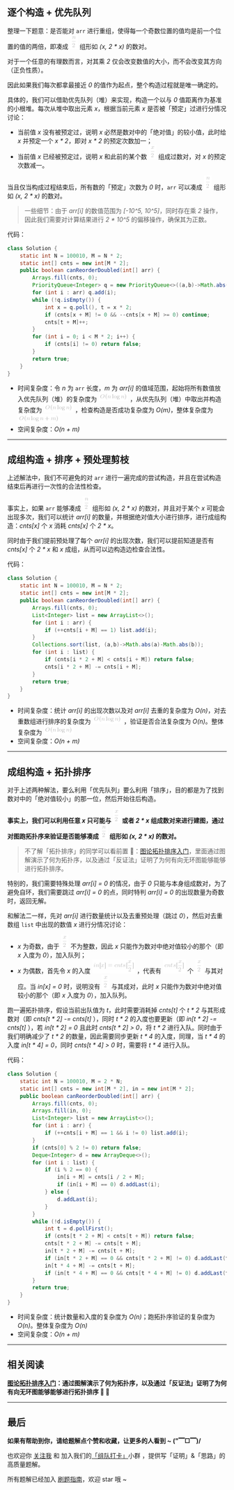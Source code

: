 ## 逐个构造 + 优先队列

整理一下题意：是否能对 `arr` 进行重组，使得每一个奇数位置的值均是前一个位置的值的两倍，即凑成 ![\frac{n}{2} ](./p__frac{n}{2}_.png)  组形如 *(x, 2 * x)* 的数对。

对于一个任意的有理数而言，对其乘 *2* 仅会改变数值的大小，而不会改变其方向（正负性质）。

因此如果我们每次都拿最接近 *0* 的值作为起点，整个构造过程就是唯一确定的。

具体的，我们可以借助优先队列（堆）来实现，构造一个以与 *0* 值距离作为基准的小根堆。每次从堆中取出元素 *x*，根据当前元素 *x* 是否被「预定」过进行分情况讨论：

* 当前值 *x* 没有被预定过，说明 *x* 必然是数对中的「绝对值」的较小值，此时给 *x* 并预定一个 *x * 2*，即对 *x * 2* 的预定次数加一；
* 当前值 *x* 已经被预定过，说明 *x* 和此前的某个数 ![\frac{x}{2} ](./p__frac{x}{2}_.png)  组成过数对，对 *x* 的预定次数减一。

当且仅当构成过程结束后，所有数的「预定」次数为 *0* 时，`arr` 可以凑成 ![\frac{n}{2} ](./p__frac{n}{2}_.png)  组形如 *(x, 2 * x)* 的数对。

> 一些细节：由于 *arr[i]* 的数值范围为 *[-10^5, 10^5]*，同时存在乘 *2* 操作，因此我们需要对计算结果进行 *2 * 10^5* 的偏移操作，确保其为正数。

代码：
```Java []
class Solution {
    static int N = 100010, M = N * 2;
    static int[] cnts = new int[M * 2];
    public boolean canReorderDoubled(int[] arr) {
        Arrays.fill(cnts, 0);
        PriorityQueue<Integer> q = new PriorityQueue<>((a,b)->Math.abs(a)-Math.abs(b));
        for (int i : arr) q.add(i);
        while (!q.isEmpty()) {
            int x = q.poll(), t = x * 2;
            if (cnts[x + M] != 0 && --cnts[x + M] >= 0) continue;
            cnts[t + M]++;
        }
        for (int i = 0; i < M * 2; i++) {
            if (cnts[i] != 0) return false;
        }
        return true;
    }
}
```
* 时间复杂度：令 *n* 为 `arr` 长度，*m* 为 *arr[i]* 的值域范围，起始将所有数值放入优先队列（堆）的复杂度为 ![O(n\log{n}) ](./p__O_nlog{n}__.png) ，从优先队列（堆）中取出并构造复杂度为 ![O(n\log{n}) ](./p__O_nlog{n}__.png) ，检查构造是否成功复杂度为 *O(m)*，整体复杂度为 ![O(n\log{n}+m) ](./p__O_nlog{n}_+_m__.png) 
* 空间复杂度：*O(n + m)*

---

## 成组构造 + 排序 + 预处理剪枝

上述解法中，我们不可避免的对 `arr` 进行一遍完成的尝试构造，并且在尝试构造结束后再进行一次性的合法性检查。

事实上，如果 `arr` 能够凑成 ![\frac{n}{2} ](./p__frac{n}{2}_.png)  组形如 *(x, 2 * x)* 的数对，并且对于某个 *x* 可能会出现多次，我们可以统计 *arr[i]* 的数量，并根据绝对值大小进行排序，进行成组构造：*cnts[x]* 个 *x* 消耗 *cnts[x]* 个 *2 * x*。

同时由于我们提前预处理了每个 *arr[i]* 的出现次数，我们可以提前知道是否有 *cnts[x]* 个 *2 * x* 和 *x* 成组，从而可以边构造边检查合法性。

 代码：
```Java []
class Solution {
    static int N = 100010, M = N * 2;
    static int[] cnts = new int[M * 2];
    public boolean canReorderDoubled(int[] arr) {
        Arrays.fill(cnts, 0);
        List<Integer> list = new ArrayList<>();
        for (int i : arr) {
            if (++cnts[i + M] == 1) list.add(i);
        }
        Collections.sort(list, (a,b)->Math.abs(a)-Math.abs(b));
        for (int i : list) {
            if (cnts[i * 2 + M] < cnts[i + M]) return false;
            cnts[i * 2 + M] -= cnts[i + M];
        }
        return true;
    }
}
```
* 时间复杂度：统计 *arr[i]* 的出现次数以及对 *arr[i]* 去重的复杂度为 *O(n)*，对去重数组进行排序的复杂度为 ![O(n\log{n}) ](./p__O_nlog{n}__.png) ，验证是否合法复杂度为 *O(n)*。整体复杂度为 ![O(n\log{n}) ](./p__O_nlog{n}__.png) 
* 空间复杂度：*O(n + m)*

---

## 成组构造 + 拓扑排序

对于上述两种解法，要么利用「优先队列」要么利用「排序」，目的都是为了找到数对中的「绝对值较小」的那一位，然后开始往后构造。

**事实上，我们可以利用任意 *x* 只可能与 ![\frac{x}{2} ](./p__frac{x}{2}_.png)  或者 *2 * x* 组成数对来进行建图，通过对图跑拓扑序来验证是否能够凑成 ![\frac{n}{2} ](./p__frac{n}{2}_.png)  组形如 *(x, 2 * x)* 的数对。**

> 不了解「拓扑排序」的同学可以看前置 🧀：[图论拓扑排序入门](https%3A//mp.weixin.qq.com/s?__biz%3DMzU4NDE3MTEyMA%3D%3D%26mid%3D2247489706%26idx%3D1%26sn%3D771cd807f39d1ca545640c0ef7e5baec)，里面通过图解演示了何为拓扑序，以及通过「反证法」证明了为何有向无环图能够能够进行拓扑排序。

特别的，我们需要特殊处理 *arr[i] = 0* 的情况，由于 *0* 只能与本身组成数对，为了避免自环，我们需要跳过 *arr[i] = 0* 的点，同时特判 *arr[i] = 0* 的出现数量为奇数时，返回无解。

和解法二一样，先对 *arr[i]* 进行数量统计以及去重预处理（跳过 *0*），然后对去重数组 `list` 中出现的数值 *x* 进行分情况讨论：

* *x* 为奇数，由于 ![\frac{x}{2} ](./p__frac{x}{2}_.png)  不为整数，因此 *x* 只能作为数对中绝对值较小的那个（即 *x* 入度为 *0*），加入队列；
* *x* 为偶数，首先令 *x* 的入度 ![in\[x\]=cnts\[\frac{x}{2}\] ](./p__in_x__=_cnts_frac{x}{2}__.png) ，代表有 ![cnts\[\frac{x}{2}\] ](./p__cnts_frac{x}{2}__.png)  个 ![\frac{x}{2} ](./p__frac{x}{2}_.png)  与其对应。当 *in[x] = 0* 时，说明没有 ![\frac{x}{2} ](./p__frac{x}{2}_.png)  与其成对，此时 *x* 只能作为数对中绝对值较小的那个（即 *x* 入度为 *0*），加入队列。

跑一遍拓扑排序，假设当前出队值为 *t*，此时需要消耗掉 *cnts[t]* 个 *t * 2* 与其形成数对（即 *cnts[t * 2] -= cnts[t]* ），同时 *t * 2* 的入度也要更新（即 *in[t * 2] -= cnts[t]* ），若 *in[t * 2] = 0* 且此时 *cnts[t * 2] > 0*，将 *t * 2* 进行入队。同时由于我们明确减少了 *t * 2* 的数量，因此需要同步更新 *t * 4* 的入度，同理，当 *t * 4* 的入度 *in[t * 4] = 0*，同时 *cnts[t * 4] > 0* 时，需要将 *t * 4* 进行入队。


代码：
```Java []
class Solution {
    static int N = 100010, M = 2 * N;
    static int[] cnts = new int[M * 2], in = new int[M * 2];
    public boolean canReorderDoubled(int[] arr) {
        Arrays.fill(cnts, 0);
        Arrays.fill(in, 0);
        List<Integer> list = new ArrayList<>();
        for (int i : arr) {
            if (++cnts[i + M] == 1 && i != 0) list.add(i);
        }
        if (cnts[0] % 2 != 0) return false;
        Deque<Integer> d = new ArrayDeque<>();
        for (int i : list) {
            if (i % 2 == 0) {
                in[i + M] = cnts[i / 2 + M];
                if (in[i + M] == 0) d.addLast(i);
            } else { 
                d.addLast(i);
            }
        }
        while (!d.isEmpty()) {
            int t = d.pollFirst();
            if (cnts[t * 2 + M] < cnts[t + M]) return false;
            cnts[t * 2 + M] -= cnts[t + M];
            in[t * 2 + M] -= cnts[t + M];
            if (in[t * 2 + M] == 0 && cnts[t * 2 + M] != 0) d.addLast(t * 2);
            in[t * 4 + M] -= cnts[t + M];
            if (in[t * 4 + M] == 0 && cnts[t * 4 + M] != 0) d.addLast(t * 4);
        }
        return true;
    }
}
```
* 时间复杂度：统计数量和入度的复杂度为 *O(n)*；跑拓扑序验证的复杂度为 *O(n)*。整体复杂度为 *O(n)*
* 空间复杂度：*O(n + m)*

---

## 相关阅读

**[图论拓扑排序入门](https%3A//mp.weixin.qq.com/s?__biz%3DMzU4NDE3MTEyMA%3D%3D%26mid%3D2247489706%26idx%3D1%26sn%3D771cd807f39d1ca545640c0ef7e5baec)：通过图解演示了何为拓扑序，以及通过「反证法」证明了为何有向无环图能够能够进行拓扑排序 🎉 🎉**

---

## 最后

**如果有帮助到你，请给题解点个赞和收藏，让更多的人看到 ~ ("▔□▔)/**

也欢迎你 [关注我](https://oscimg.oschina.net/oscnet/up-19688dc1af05cf8bdea43b2a863038ab9e5.png) 和 加入我们的[「组队打卡」](https://leetcode-cn.com/u/ac_oier/)小群 ，提供写「证明」&「思路」的高质量题解。

所有题解已经加入 [刷题指南](https://github.com/SharingSource/LogicStack-LeetCode/wiki)，欢迎 star 哦 ~